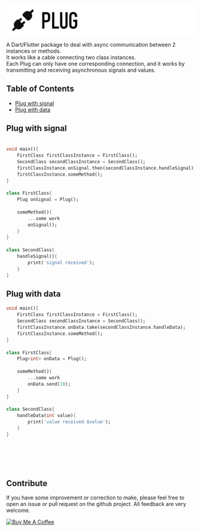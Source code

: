 ![LogoType](https://raw.githubusercontent.com/guilhermetog/plug/main/assets/logotype.png)

A Dart/Flutter package to deal with async communication between 2 instances or methods.<br/>
It works like a cable connecting two class instances.<br/>
Each Plug can only have one corresponding connection, and it works by transmitting and receiving asynchronous signals and values.
<br/>

## Table of Contents
- [ Plug with signal](#plug-signal)
- [ Plug with data](#plug-data)



<a name="plug-signal"></a>

## Plug with signal

```dart

void main(){
    FirstClass firstClassInstance = FirstClass();
    SecondClass secondClassInstance = SecondClass();
    firstClassInstance.onSignal.then(secondClassInstance.handleSignal);
    firstClassInstance.someMethod();
}

class FirstClass{
    Plug onSignal = Plug();

    someMethod(){
        ...some work
        onSignal();
    }
}

class SecondClass{
    handleSignal(){
        print('signal received');
    }
}

```

<a name="plug-data"></a>

## Plug with data

```dart
void main(){
    FirstClass firstClassInstance = FirstClass();
    SecondClass secondClassInstance = SecondClass();
    firstClassInstance.onData.take(secondClassInstance.handleData);
    firstClassInstance.someMethod();
}

class FirstClass{
    Plug<int> onData = Plug();

    someMethod(){
        ...some work
        onData.send(10);
    }
}

class SecondClass{
    handleData(int value){
        print('value received $value');
    }
}


```

##
<br/><br/><br/>

## Contribute
If you have some improvement or correction to make, please feel free to open an issue or pull request on the github project. All feedback are very welcome.


<a href="https://www.buymeacoffee.com/guilhermetog" target="_blank">
  <img src="https://cdn.buymeacoffee.com/buttons/default-orange.png" alt="Buy Me A Coffee" height="41" width="174">
</a>
